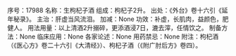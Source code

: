 序号：17988
名称：生枸杞子酒
组成：枸杞子2升。
出处：《外台》卷十六引《延年秘录》。
主治：肝虚当风流泪。
加减：None
功效：补虚，长肌肉，益颜色，肥健人。
用法用量：以上清酒2升搦碎，更添酒浸7日，漉去滓，任情饮之。
制备方法：None
临床应用：None
各家论述：None
用药禁忌：None
附注：枸杞酒（《医心方》卷二十六引《大清经》）、枸杞子酒（《附广肘后方》卷四）。
